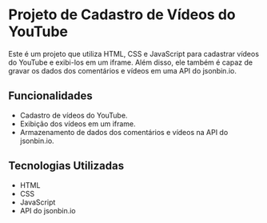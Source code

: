 # Projeto de Cadastro de Vídeos do YouTube

Este é um projeto que utiliza HTML, CSS e JavaScript para cadastrar vídeos do YouTube e exibi-los em um iframe. Além disso, ele também é capaz de gravar os dados dos comentários e vídeos em uma API do jsonbin.io.

## Funcionalidades

- Cadastro de vídeos do YouTube.
- Exibição dos vídeos em um iframe.
- Armazenamento de dados dos comentários e vídeos na API do jsonbin.io.

## Tecnologias Utilizadas

- HTML
- CSS
- JavaScript
- API do jsonbin.io